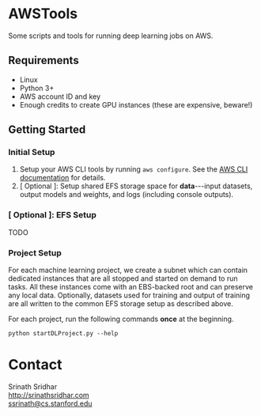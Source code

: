 # AWSTools
Some scripts and tools for running deep learning jobs on AWS.

## Requirements
- Linux
- Python 3+
- AWS account ID and key
- Enough credits to create GPU instances (these are expensive, beware!)

## Getting Started

### Initial Setup
1. Setup your AWS CLI tools by running ``aws configure``. See the [AWS CLI documentation][1] for details.
2. [ Optional ]: Setup shared EFS storage space for **data**---input datasets, output models and weights, and logs (including console outputs).

### [ Optional ]: EFS Setup

TODO

### Project Setup

For each machine learning project, we create a subnet which can contain dedicated instances that are all stopped and started on demand to run tasks.
All these instances come with an EBS-backed root and can preserve any local data.
Optionally, datasets used for training and output of training are all written to the common EFS storage setup as described above.

For each project, run the following commands **once** at the beginning.

``python startDLProject.py --help``

# Contact
Srinath Sridhar  
<http://srinathsridhar.com>  
<ssrinath@cs.stanford.edu>

[1]: https://docs.aws.amazon.com/cli/latest/userguide/cli-chap-configure.html
